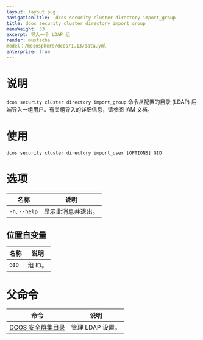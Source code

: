 ```yaml
---
layout: layout.pug
navigationTitle:  dcos security cluster directory import_group
title: dcos security cluster directory import_group
menuWeight: 33
excerpt: 导入一个 LDAP 组
render: mustache
model：/mesosphere/dcos/1.13/data.yml
enterprise: true
---
```


# 说明

`dcos security cluster directory import_group` 命令从配置的目录 (LDAP) 后端导入一组用户。有关组导入的详细信息，请参阅 IAM 文档。

# 使用

```
dcos security cluster directory import_user [OPTIONS] GID
```

# 选项

| 名称 | 说明 |
|--------|-------------------|
| `-h`, `--help`| 显示此消息并退出。|

## 位置自变量

| 名称 | 说明 |
|--------|-------------------|
| `GID` | 组 ID。 |

# 父命令

| 命令 | 说明 |
|---------|-------------|
| [DCOS 安全群集目录](/mesosphere/dcos/1.13/cli/command-reference/dcos-security/dcos-security-cluster/dcos-security-cluster-directory/) | 管理 LDAP 设置。 |
